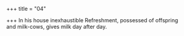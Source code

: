 +++
title = "04"

+++
In his house inexhaustible Refreshment, possessed of offspring  
and milk-cows, gives milk day after day.  